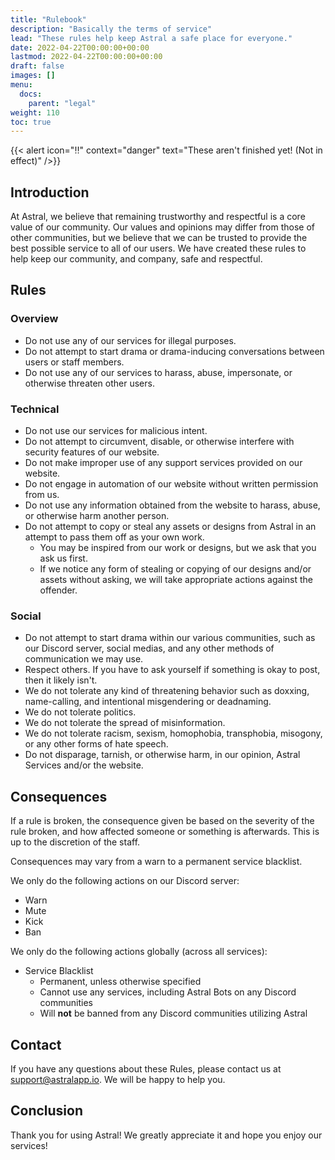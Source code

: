 ```yaml
---
title: "Rulebook"
description: "Basically the terms of service"
lead: "These rules help keep Astral a safe place for everyone."
date: 2022-04-22T00:00:00+00:00
lastmod: 2022-04-22T00:00:00+00:00
draft: false
images: []
menu:
  docs:
    parent: "legal"
weight: 110
toc: true
---
```


{{< alert icon="‼️" context="danger" text="These aren't finished yet! (Not in effect)" />}}

## Introduction

At Astral, we believe that remaining trustworthy and respectful is a core value of our community. Our values and opinions may differ from those of other communities, but we believe that we can be trusted to provide the best possible service to all of our users. We have created these rules to help keep our community, and company, safe and respectful.

## Rules

### Overview

- Do not use any of our services for illegal purposes.
- Do not attempt to start drama or drama-inducing conversations between users or staff members.
- Do not use any of our services to harass, abuse, impersonate, or otherwise threaten other users.

### Technical

- Do not use our services for malicious intent.
- Do not attempt to circumvent, disable, or otherwise interfere with security features of our website.
- Do not make improper use of any support services provided on our website.
- Do not engage in automation of our website without written permission from us.
- Do not use any information obtained from the website to harass, abuse, or otherwise harm another person.
- Do not attempt to copy or steal any assets or designs from Astral in an attempt to pass them off as your own work.
  - You may be inspired from our work or designs, but we ask that you ask us first.
  - If we notice any form of stealing or copying of our designs and/or assets without asking, we will take appropriate actions against the offender.

### Social

- Do not attempt to start drama within our various communities, such as our Discord server, social medias, and any other methods of communication we may use.
- Respect others. If you have to ask yourself if something is okay to post, then it likely isn't.
- We do not tolerate any kind of threatening behavior such as doxxing, name-calling, and intentional misgendering or deadnaming.
- We do not tolerate politics.
- We do not tolerate the spread of misinformation.
- We do not tolerate racism, sexism, homophobia, transphobia, misogony, or any other forms of hate speech.
- Do not disparage, tarnish, or otherwise harm, in our opinion, Astral Services and/or the website.

## Consequences

If a rule is broken, the consequence given be based on the severity of the rule broken, and how affected someone or something is afterwards. This is up to the discretion of the staff.

Consequences may vary from a warn to a permanent service blacklist.

We only do the following actions on our Discord server:

- Warn
- Mute
- Kick
- Ban

We only do the following actions globally (across all services):

- Service Blacklist
  - Permanent, unless otherwise specified
  - Cannot use any services, including Astral Bots on any Discord communities
  - Will **not** be banned from any Discord communities utilizing Astral

## Contact

If you have any questions about these Rules, please contact us at [support@astralapp.io](mailto:support@astralapp.io). We will be happy to help you.

## Conclusion

Thank you for using Astral! We greatly appreciate it and hope you enjoy our services!
